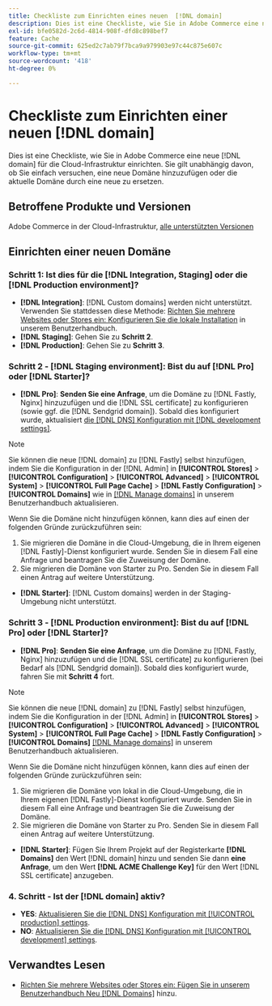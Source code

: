 ```yaml
---
title: Checkliste zum Einrichten eines neuen  [!DNL domain]
description: Dies ist eine Checkliste, wie Sie in Adobe Commerce eine neue  [!DNL domain] in der Cloud-Infrastruktur einrichten.
exl-id: bfe0582d-2c6d-4814-908f-dfd8c898bef7
feature: Cache
source-git-commit: 625ed2c7ab79f7bca9a979903e97c44c875e607c
workflow-type: tm+mt
source-wordcount: '418'
ht-degree: 0%

---
```


# Checkliste zum Einrichten einer neuen [!DNL domain]

Dies ist eine Checkliste, wie Sie in Adobe Commerce eine neue [!DNL domain] für die Cloud-Infrastruktur einrichten. Sie gilt unabhängig davon, ob Sie einfach versuchen, eine neue Domäne hinzuzufügen oder die aktuelle Domäne durch eine neue zu ersetzen.

## Betroffene Produkte und Versionen

Adobe Commerce in der Cloud-Infrastruktur, [alle unterstützten Versionen](https://www.adobe.com/content/dam/cc/en/legal/terms/enterprise/pdfs/Adobe-Commerce-Software-Lifecycle-Policy.pdf)

## Einrichten einer neuen Domäne

### Schritt 1: Ist dies für die [!DNL Integration, Staging] oder die [!DNL Production environment]?

* **[!DNL Integration]**: [!DNL Custom domains] werden nicht unterstützt. Verwenden Sie stattdessen diese Methode: [Richten Sie mehrere Websites oder Stores ein: Konfigurieren Sie die lokale Installation](https://experienceleague.adobe.com/docs/commerce-cloud-service/user-guide/configure-store/multiple-sites.html#add-new-domains) in unserem Benutzerhandbuch.
* **[!DNL Staging]**: Gehen Sie zu **Schritt 2**.
* **[!DNL Production]**: Gehen Sie zu **Schritt 3**.

### Schritt 2 - [!DNL Staging environment]: Bist du auf [!DNL Pro] oder [!DNL Starter]?

* **[!DNL Pro]**: **Senden Sie eine Anfrage**, um die Domäne zu [!DNL Fastly, Nginx] hinzuzufügen und die [!DNL SSL certificate] zu konfigurieren (sowie ggf. die [!DNL Sendgrid domain]). Sobald dies konfiguriert wurde, aktualisiert [die [!DNL DNS] Konfiguration mit [!DNL development settings]](https://experienceleague.adobe.com/docs/commerce-cloud-service/user-guide/cdn/setup-fastly/fastly-configuration.html#update-dns-configuration-with-development-settings).

>[!NOTE]
>
>Sie können die neue [!DNL domain] zu [!DNL Fastly] selbst hinzufügen, indem Sie die Konfiguration in der [!DNL Admin] in **[!UICONTROL Stores]** > **[!UICONTROL Configuration]** > **[!UICONTROL Advanced]** > **[!UICONTROL System]** > **[!UICONTROL Full Page Cache]** > **[!DNL Fastly Configuration]** > **[!UICONTROL Domains]** wie in [[!DNL Manage domains]](https://experienceleague.adobe.com/docs/commerce-cloud-service/user-guide/cdn/setup-fastly/fastly-custom-cache-configuration.html#manage-domains) in unserem Benutzerhandbuch aktualisieren.
>
>Wenn Sie die Domäne nicht hinzufügen können, kann dies auf einen der folgenden Gründe zurückzuführen sein:
>
>1. Sie migrieren die Domäne in die Cloud-Umgebung, die in Ihrem eigenen [!DNL Fastly]-Dienst konfiguriert wurde. Senden Sie in diesem Fall eine Anfrage und beantragen Sie die Zuweisung der Domäne.
>1. Sie migrieren die Domäne von Starter zu Pro. Senden Sie in diesem Fall einen Antrag auf weitere Unterstützung.

* **[!DNL Starter]**: [!DNL Custom domains] werden in der Staging-Umgebung nicht unterstützt.

### Schritt 3 - [!DNL Production environment]: Bist du auf [!DNL Pro] oder [!DNL Starter]?

* **[!DNL Pro]**: **Senden Sie eine Anfrage**, um die Domäne zu [!DNL Fastly, Nginx] hinzuzufügen und die [!DNL SSL certificate] zu konfigurieren (bei Bedarf als [!DNL Sendgrid domain]). Sobald dies konfiguriert wurde, fahren Sie mit **Schritt 4** fort.

>[!NOTE]
>
>Sie können die neue [!DNL domain] zu [!DNL Fastly] selbst hinzufügen, indem Sie die Konfiguration in der [!DNL Admin] in **[!UICONTROL Stores]** > **[!UICONTROL Configuration]** > **[!UICONTROL Advanced]** > **[!UICONTROL System]** > **[!UICONTROL Full Page Cache]** > **[!DNL Fastly Configuration]** > **[!UICONTROL Domains]** [[!DNL Manage domains]](https://experienceleague.adobe.com/docs/commerce-cloud-service/user-guide/cdn/setup-fastly/fastly-custom-cache-configuration.html#manage-domains) in unserem Benutzerhandbuch aktualisieren.
>
>
>Wenn Sie die Domäne nicht hinzufügen können, kann dies auf einen der folgenden Gründe zurückzuführen sein:
>
>1. Sie migrieren die Domäne von lokal in die Cloud-Umgebung, die in Ihrem eigenen [!DNL Fastly]-Dienst konfiguriert wurde. Senden Sie in diesem Fall eine Anfrage und beantragen Sie die Zuweisung der Domäne.
>1. Sie migrieren die Domäne von Starter zu Pro. Senden Sie in diesem Fall einen Antrag auf weitere Unterstützung.

* **[!DNL Starter]**: Fügen Sie Ihrem Projekt auf der Registerkarte **[!DNL Domains]** den Wert [!DNL domain] hinzu und senden Sie dann **eine Anfrage**, um den Wert **[!DNL ACME Challenge Key]** für den Wert [!DNL SSL certificate] anzugeben.

### 4. Schritt - Ist der [!DNL domain] aktiv?

* **YES**: [Aktualisieren Sie die [!DNL DNS] Konfiguration mit [!UICONTROL production] settings](https://experienceleague.adobe.com/docs/commerce-cloud-service/user-guide/launch/checklist.html#update-dns-configuration-with-production-settings).
* **NO**: [Aktualisieren Sie die [!DNL DNS] Konfiguration mit [!UICONTROL development] settings](https://experienceleague.adobe.com/docs/commerce-cloud-service/user-guide/cdn/setup-fastly/fastly-configuration.html#update-dns-configuration-with-development-settings).

## Verwandtes Lesen

* [Richten Sie mehrere Websites oder Stores ein: Fügen Sie in unserem Benutzerhandbuch Neu [!DNL Domains]](https://experienceleague.adobe.com/docs/commerce-cloud-service/user-guide/configure-store/multiple-sites.html#add-new-domains) hinzu.
